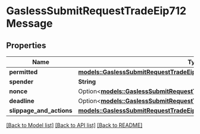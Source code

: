 # GaslessSubmitRequestTradeEip712Message

## Properties

Name | Type | Description | Notes
------------ | ------------- | ------------- | -------------
**permitted** | [**models::GaslessSubmitRequestTradeEip712MessagePermitted**](gasless__submit_request_trade_eip712_message_permitted.md) |  | 
**spender** | **String** |  | 
**nonce** | Option<[**models::GaslessSubmitRequestTradeEip712MessagePermittedAmount**](gasless__submit_request_trade_eip712_message_permitted_amount.md)> |  | 
**deadline** | Option<[**models::GaslessSubmitRequestTradeEip712MessagePermittedAmount**](gasless__submit_request_trade_eip712_message_permitted_amount.md)> |  | 
**slippage_and_actions** | [**models::GaslessSubmitRequestTradeEip712MessageSlippageAndActions**](gasless__submit_request_trade_eip712_message_slippageAndActions.md) |  | 

[[Back to Model list]](../README.md#documentation-for-models) [[Back to API list]](../README.md#documentation-for-api-endpoints) [[Back to README]](../README.md)


